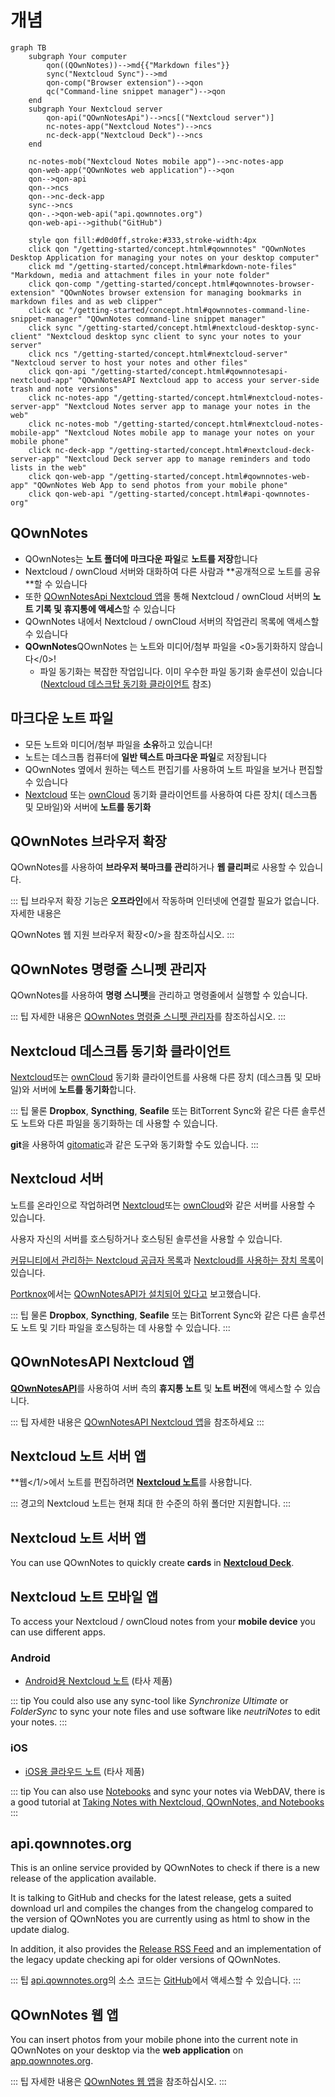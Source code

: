 # 개념

```mermaid
graph TB
    subgraph Your computer
        qon((QOwnNotes))-->md{{"Markdown files"}}
        sync("Nextcloud Sync")-->md
        qon-comp("Browser extension")-->qon
        qc("Command-line snippet manager")-->qon
    end
    subgraph Your Nextcloud server
        qon-api("QOwnNotesApi")-->ncs[("Nextcloud server")]
        nc-notes-app("Nextcloud Notes")-->ncs
        nc-deck-app("Nextcloud Deck")-->ncs
    end

    nc-notes-mob("Nextcloud Notes mobile app")-->nc-notes-app
    qon-web-app("QOwnNotes web application")-->qon
    qon-->qon-api
    qon-->ncs
    qon-->nc-deck-app
    sync-->ncs
    qon-.->qon-web-api("api.qownnotes.org")
    qon-web-api-->github("GitHub")

    style qon fill:#d0d0ff,stroke:#333,stroke-width:4px
    click qon "/getting-started/concept.html#qownnotes" "QOwnNotes Desktop Application for managing your notes on your desktop computer"
    click md "/getting-started/concept.html#markdown-note-files" "Markdown, media and attachment files in your note folder"
    click qon-comp "/getting-started/concept.html#qownnotes-browser-extension" "QOwnNotes browser extension for managing bookmarks in markdown files and as web clipper"
    click qc "/getting-started/concept.html#qownnotes-command-line-snippet-manager" "QOwnNotes command-line snippet manager"
    click sync "/getting-started/concept.html#nextcloud-desktop-sync-client" "Nextcloud desktop sync client to sync your notes to your server"
    click ncs "/getting-started/concept.html#nextcloud-server" "Nextcloud server to host your notes and other files"
    click qon-api "/getting-started/concept.html#qownnotesapi-nextcloud-app" "QOwnNotesAPI Nextcloud app to access your server-side trash and note versions"
    click nc-notes-app "/getting-started/concept.html#nextcloud-notes-server-app" "Nextcloud Notes server app to manage your notes in the web"
    click nc-notes-mob "/getting-started/concept.html#nextcloud-notes-mobile-app" "Nextcloud Notes mobile app to manage your notes on your mobile phone"
    click nc-deck-app "/getting-started/concept.html#nextcloud-deck-server-app" "Nextcloud Deck server app to manage reminders and todo lists in the web"
    click qon-web-app "/getting-started/concept.html#qownnotes-web-app" "QOwnNotes Web App to send photos from your mobile phone"
    click qon-web-api "/getting-started/concept.html#api-qownnotes-org"
```

## QOwnNotes

- QOwnNotes는 **노트 폴더에 마크다운 파일**로 **노트를 저장**합니다
- Nextcloud / ownCloud 서버와 대화하여 다른 사람과 **공개적으로 노트를 공유 **할 수 있습니다
- 또한 [QOwnNotesApi Nextcloud 앱](#qownnotesapi-nextcloud-app)을 통해 Nextcloud / ownCloud 서버의 **노트 기록 및 휴지통에 액세스**할 수 있습니다
- QOwnNotes 내에서 Nextcloud / ownCloud 서버의 작업관리 목록에 액세스할 수 있습니다
- **QOwnNotes**QOwnNotes 는 노트와 미디어/첨부 파일을 <0>동기화하지 않습니다</0>!
    - 파일 동기화는 복잡한 작업입니다. 이미 우수한 파일 동기화 솔루션이 있습니다 ([Nextcloud 데스크탑 동기화 클라이언트](#nextcloud-desktop-sync-client) 참조)


## 마크다운 노트 파일

- 모든 노트와 미디어/첨부 파일을 **소유**하고 있습니다!
- 노트는 데스크톱 컴퓨터에 **일반 텍스트 마크다운 파일**로 저장됩니다
- QOwnNotes 옆에서 원하는 텍스트 편집기를 사용하여 노트 파일을 보거나 편집할 수 있습니다
- [Nextcloud](https://nextcloud.com/) 또는 [ownCloud](https://owncloud.org/) 동기화 클라이언트를 사용하여 다른 장치( 데스크톱 및 모바일)와 서버에 **노트를 동기화**


## QOwnNotes 브라우저 확장

QOwnNotes를 사용하여 **브라우저 북마크를 관리**하거나 **웹 클리퍼**로 사용할 수 있습니다.

::: 팁 브라우저 확장 기능은 **오프라인**에서 작동하며 인터넷에 연결할 필요가 없습니다. 자세한 내용은

QOwnNotes 웹 지원 브라우저 확장<0/>을 참조하십시오. :::</p> 



## QOwnNotes 명령줄 스니펫 관리자

QOwnNotes를 사용하여 **명령 스니펫**을 관리하고 명령줄에서 실행할 수 있습니다.

::: 팁 자세한 내용은 [QOwnNotes 명령줄 스니펫 관리자](command-line-snippet-manager.md)를 참조하십시오. :::



## Nextcloud 데스크톱 동기화 클라이언트

[Nextcloud](https://nextcloud.com/)또는 [ownCloud](https://owncloud.org/) 동기화 클라이언트를 사용해 다른 장치 (데스크톱 및 모바일)와 서버에 **노트를 동기화**합니다.

::: 팁 물론 **Dropbox**, **Syncthing**, **Seafile** 또는 BitTorrent Sync와 같은 다른 솔루션도 노트와 다른 파일을 동기화하는 데 사용할 수 있습니다.

**git**을 사용하여 [gitomatic](https://github.com/muesli/gitomatic/)과 같은 도구와 동기화할 수도 있습니다. :::



## Nextcloud 서버

노트를 온라인으로 작업하려면 [Nextcloud](https://nextcloud.com/)또는 [ownCloud](https://owncloud.org/)와 같은 서버를 사용할 수 있습니다.

사용자 자신의 서버를 호스팅하거나 호스팅된 솔루션을 사용할 수 있습니다.

[커뮤니티에서 관리하는 Nextcloud 공급자 목록](https://github.com/nextcloud/providers#providers)과 [Nextcloud를 사용하는 장치 목록](https://nextcloud.com/devices/)이 있습니다.

[Portknox](https://portknox.net)에서는 [QOwnNotesAPI가 설치되어 있다고](https://portknox.net/en/app_listing) 보고했습니다.

::: 팁 물론 **Dropbox**, **Syncthing**, **Seafile** 또는 BitTorrent Sync와 같은 다른 솔루션도 노트 및 기타 파일을 호스팅하는 데 사용할 수 있습니다. :::



## QOwnNotesAPI Nextcloud 앱

[**QOwnNotesAPI**](https://github.com/pbek/qownnotesapi)를 사용하여 서버 측의 **휴지통 노트** 및 **노트 버전**에 액세스할 수 있습니다.

::: 팁 자세한 내용은 [QOwnNotesAPI Nextcloud 앱](qownnotesapi.md)을 참조하세요 :::



## Nextcloud 노트 서버 앱

**웹</1/>에서 노트를 편집하려면 [**Nextcloud 노트**](https://github.com/nextcloud/notes)를 사용합니다.</p> 

::: 경고의
Nextcloud 노트는 현재 최대 한 수준의 하위 폴더만 지원합니다.
:::



## Nextcloud 노트 서버 앱

You can use QOwnNotes to quickly create **cards** in [**Nextcloud Deck**](https://github.com/nextcloud/deck).



## Nextcloud 노트 모바일 앱

To access your Nextcloud / ownCloud notes from your **mobile device** you can use different apps.



### Android

- [Android용 Nextcloud 노트](https://play.google.com/store/apps/details?id=it.niedermann.owncloud.notes) (타사 제품)

::: tip You could also use any sync-tool like *Synchronize Ultimate* or *FolderSync* to sync your note files and use software like *neutriNotes* to edit your notes. :::



### iOS

- [iOS용 클라우드 노트](https://itunes.apple.com/de/app/cloudnotes-owncloud-notes/id813973264?mt=8) (타사 제품)

::: tip You can also use [Notebooks](https://itunes.apple.com/us/app/notebooks-write-and-organize/id780438662) and sync your notes via WebDAV, there is a good tutorial at [Taking Notes with Nextcloud, QOwnNotes, and Notebooks](https://lifemeetscode.com/blog/taking-notes-with-nextcloud-qownnotes-and-notebooks) :::



## api.qownnotes.org

This is an online service provided by QOwnNotes to check if there is a new release of the application available.

It is talking to GitHub and checks for the latest release, gets a suited download url and compiles the changes from the changelog compared to the version of QOwnNotes you are currently using as html to show in the update dialog.

In addition, it also provides the [Release RSS Feed](http://api.qownnotes.org/rss/app-releases) and an implementation of the legacy update checking api for older versions of QOwnNotes.

::: 팁 [api.qownnotes.org](https://api.qownnotes.org)의 소스 코드는 [GitHub](https://github.com/qownnotes/api)에서 액세스할 수 있습니다. :::



## QOwnNotes 웹 앱

You can insert photos from your mobile phone into the current note in QOwnNotes on your desktop via the **web application** on [app.qownnotes.org](https://app.qownnotes.org/).

::: 팁 자세한 내용은 [QOwnNotes 웹 앱](web-app.md)을 참조하십시오. :::
